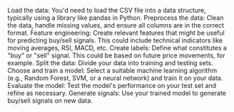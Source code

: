 Load the data:
You'd need to load the CSV file into a data structure, typically using a library like pandas in Python.
Preprocess the data:
Clean the data, handle missing values, and ensure all columns are in the correct format.
Feature engineering:
Create relevant features that might be useful for predicting buy/sell signals. This could include technical indicators like moving averages, RSI, MACD, etc.
Create labels:
Define what constitutes a "buy" or "sell" signal. This could be based on future price movements, for example.
Split the data:
Divide your data into training and testing sets.
Choose and train a model:
Select a suitable machine learning algorithm (e.g., Random Forest, SVM, or a neural network) and train it on your data.
Evaluate the model:
Test the model's performance on your test set and refine as necessary.
Generate signals:
Use your trained model to generate buy/sell signals on new data.